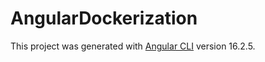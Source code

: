 # AngularDockerization

This project was generated with [Angular CLI](https://github.com/angular/angular-cli) version 16.2.5.

